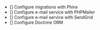 - [] Configure migrations with Phinx
- [] Configure e-mail service with PHPMailer
- [] Configure e-mail service with SendGrid
- [] Configure Doctrine ORM
